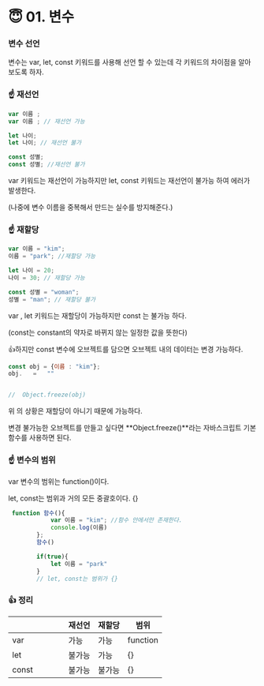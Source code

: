 # 😇 01. 변수

### 변수 선언

변수는  var, let, const 키워드를 사용해 선언 할 수 있는데 각 키워드의 차이점을 알아보도록 하자.



### ☝️ 재선언

```javascript
var 이름 ;
var 이름 ; // 재선언 가능

let 나이;
let 나이; // 재선언 불가

const 성별;
const 성별; //재선언 불가
```

var 키워드는 재선언이 가능하지만 let, const 키워드는 재선언이 불가능 하여 에러가 발생한다.

(나중에 변수 이름을 중복해서 만드는 실수를 방지해준다.)





### ☝️ 재할당

```javascript
var 이름 = "kim";
이름 = "park"; //재할당 가능

let 나이 = 20;
나이 = 30; // 재할당 가능

const 성별 = "woman";
성별 = "man"; // 재할당 불가

```

var , let 키워드는 재할당이 가능하지만 const 는 불가능 하다.

(const는 constant의 약자로 바뀌지 않는 일정한 값을 뜻한다)



:thumbsup:하지만 const 변수에 오브젝트를 담으면 오브젝트 내의 데이터는 변경 가능하다.

```javascript
const obj = {이름 : "kim"};
obj.   =   ""  


//  Object.freeze(obj)
```

위 의 상황은 재할당이 아니기 때문에 가능하다.

변경 불가능한 오브젝트를 만들고 싶다면 **Object.freeze()**라는 자바스크립트 기본함수를 사용하면 된다.





### ☝️ 변수의 범위

var 변수의 범위는 function()이다.

let, const는 범위과 거의 모든 중괄호이다. {}



```javascript
 function 함수(){
            var 이름 = "kim"; //함수 안에서만 존재한다.
            console.log(이름)
        };
        함수()

        if(true){
            let 이름 = "park"
        }
        // let, const는 범위가 {}
```





### :thumbsup: 정리 &#x20;

<table><thead><tr><th width="98"></th><th>재선언</th><th>재할당</th><th>범위</th></tr></thead><tbody><tr><td>var</td><td>가능</td><td>가능</td><td>function</td></tr><tr><td>let</td><td>불가능</td><td>가능</td><td>{}</td></tr><tr><td>const</td><td>불가능</td><td>불가능</td><td>{}</td></tr></tbody></table>
